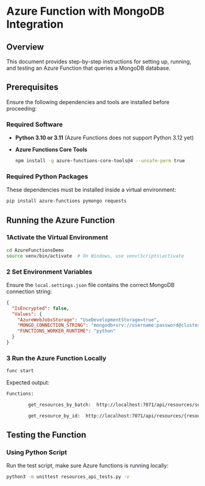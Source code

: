 # Azure Function with MongoDB Integration

## Overview

This document provides step-by-step instructions for setting up, running, and testing an Azure Function that queries a MongoDB database.

## Prerequisites

Ensure the following dependencies and tools are installed before proceeding:

### Required Software

- **Python 3.10 or 3.11** (Azure Functions does not support Python 3.12 yet)

- **Azure Functions Core Tools**

  ```bash
  npm install -g azure-functions-core-tools@4 --unsafe-perm true
  ```

### Required Python Packages

These dependencies must be installed inside a virtual environment:

```bash
pip install azure-functions pymongo requests
```

## Running the Azure Function

### 1**Activate the Virtual Environment**

```bash
cd AzureFunctionsDemo
source venv/bin/activate  # On Windows, use venv\Scripts\activate
```

### 2️ **Set Environment Variables**

Ensure the `local.settings.json` file contains the correct MongoDB connection string:

```json
{
  "IsEncrypted": false,
  "Values": {
    "AzureWebJobsStorage": "UseDevelopmentStorage=true",
    "MONGO_CONNECTION_STRING": "mongodb+srv://username:password@cluster0.mongodb.net/myDatabase?retryWrites=true&w=majority",
    "FUNCTIONS_WORKER_RUNTIME": "python"
  }
}
```

### 3️ **Run the Azure Function Locally**

```bash
func start
```

Expected output:

```bash
Functions:

        get_resources_by_batch:  http://localhost:7071/api/resources/search-by-ids

        get_resource_by_id:  http://localhost:7071/api/resources/{resource_id}
```

## Testing the Function

### **Using Python Script**

Run the test script, make sure Azure functions is running locally:

```bash
python3 -m unittest resources_api_tests.py -v
```
